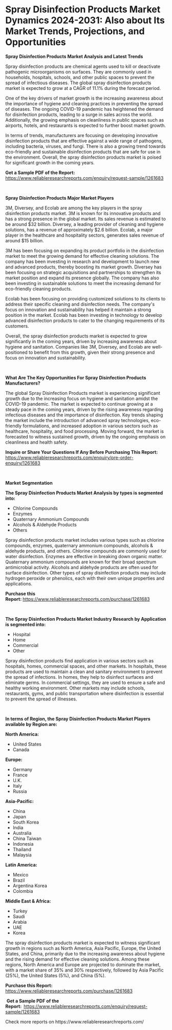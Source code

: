 <p><h1>Spray Disinfection Products Market Dynamics 2024-2031: Also about Its Market Trends, Projections, and Opportunities</h1></p><p><strong>Spray Disinfection Products Market Analysis and Latest Trends</strong></p>
<p><p>Spray disinfection products are chemical agents used to kill or deactivate pathogenic microorganisms on surfaces. They are commonly used in households, hospitals, schools, and other public spaces to prevent the spread of infectious diseases. The global spray disinfection products market is expected to grow at a CAGR of 11.1% during the forecast period.</p><p>One of the key drivers of market growth is the increasing awareness about the importance of hygiene and cleaning practices in preventing the spread of diseases. The ongoing COVID-19 pandemic has heightened the demand for disinfection products, leading to a surge in sales across the world. Additionally, the growing emphasis on cleanliness in public spaces such as airports, hotels, and restaurants is expected to further boost market growth.</p><p>In terms of trends, manufacturers are focusing on developing innovative disinfection products that are effective against a wide range of pathogens, including bacteria, viruses, and fungi. There is also a growing trend towards eco-friendly and sustainable disinfection products that are safe for use in the environment. Overall, the spray disinfection products market is poised for significant growth in the coming years.</p></p>
<p><strong>Get a Sample PDF of the Report:&nbsp;</strong> <a href="https://www.reliableresearchreports.com/enquiry/request-sample/1261683">https://www.reliableresearchreports.com/enquiry/request-sample/1261683</a></p>
<p>&nbsp;</p>
<p><strong>Spray Disinfection Products Major Market Players</strong></p>
<p><p>3M, Diversey, and Ecolab are among the key players in the spray disinfection products market. 3M is known for its innovative products and has a strong presence in the global market. Its sales revenue is estimated to be around $32 billion. Diversey, a leading provider of cleaning and hygiene solutions, has a revenue of approximately $2.6 billion. Ecolab, a major player in the healthcare and hospitality sectors, generates sales revenue of around $15 billion.</p><p>3M has been focusing on expanding its product portfolio in the disinfection market to meet the growing demand for effective cleaning solutions. The company has been investing in research and development to launch new and advanced products, thereby boosting its market growth. Diversey has been focusing on strategic acquisitions and partnerships to strengthen its market position and expand its presence globally. The company has also been investing in sustainable solutions to meet the increasing demand for eco-friendly cleaning products.</p><p>Ecolab has been focusing on providing customized solutions to its clients to address their specific cleaning and disinfection needs. The company's focus on innovation and sustainability has helped it maintain a strong position in the market. Ecolab has been investing in technology to develop advanced disinfection products to cater to the changing requirements of its customers.</p><p>Overall, the spray disinfection products market is expected to grow significantly in the coming years, driven by increasing awareness about hygiene and sanitation. Companies like 3M, Diversey, and Ecolab are well-positioned to benefit from this growth, given their strong presence and focus on innovation and sustainability.</p></p>
<p>&nbsp;</p>
<p><strong>What Are The Key Opportunities For Spray Disinfection Products Manufacturers?</strong></p>
<p><p>The global Spray Disinfection Products market is experiencing significant growth due to the increasing focus on hygiene and sanitation amidst the COVID-19 pandemic. The market is expected to continue growing at a steady pace in the coming years, driven by the rising awareness regarding infectious diseases and the importance of disinfection. Key trends shaping the market include the introduction of advanced spray technologies, eco-friendly formulations, and increased adoption in various sectors such as healthcare, hospitality, and food processing. Moving forward, the market is forecasted to witness sustained growth, driven by the ongoing emphasis on cleanliness and health safety.</p></p>
<p><strong>Inquire or Share Your Questions If Any Before Purchasing This Report:</strong> <a href="https://www.reliableresearchreports.com/enquiry/pre-order-enquiry/1261683">https://www.reliableresearchreports.com/enquiry/pre-order-enquiry/1261683</a></p>
<p>&nbsp;</p>
<p><strong>Market Segmentation</strong></p>
<p><strong>The Spray Disinfection Products Market Analysis by types is segmented into:</strong></p>
<p><ul><li>Chlorine Compounds</li><li>Enzymes</li><li>Quaternary Ammonium Compounds</li><li>Alcohols & Aldehyde Products</li><li>Others</li></ul></p>
<p><p>Spray disinfection products market includes various types such as chlorine compounds, enzymes, quaternary ammonium compounds, alcohols & aldehyde products, and others. Chlorine compounds are commonly used for water disinfection. Enzymes are effective in breaking down organic matter. Quaternary ammonium compounds are known for their broad spectrum antimicrobial activity. Alcohols and aldehyde products are often used for surface disinfection. Other types of spray disinfection products may include hydrogen peroxide or phenolics, each with their own unique properties and applications.</p></p>
<p><strong>Purchase this Report:&nbsp;</strong><a href="https://www.reliableresearchreports.com/purchase/1261683">https://www.reliableresearchreports.com/purchase/1261683</a></p>
<p>&nbsp;</p>
<p><strong>The Spray Disinfection Products Market Industry Research by Application is segmented into:</strong></p>
<p><ul><li>Hospital</li><li>Home</li><li>Commercial</li><li>Other</li></ul></p>
<p><p>Spray disinfection products find application in various sectors such as hospitals, homes, commercial spaces, and other markets. In hospitals, these products are used to maintain a clean and sanitary environment to prevent the spread of infections. In homes, they help to disinfect surfaces and eliminate germs. In commercial settings, they are used to ensure a safe and healthy working environment. Other markets may include schools, restaurants, gyms, and public transportation where disinfection is essential to prevent the spread of illnesses.</p></p>
<p>&nbsp;</p>
<p><strong>In terms of Region, the Spray Disinfection Products Market Players available by Region are:</strong></p>
<p>
    <p> <strong> North America: </strong>
        <ul>
            <li>United States</li>
            <li>Canada</li>
        </ul>
        </p> 
    <p> <strong> Europe: </strong>
        <ul>
            <li>Germany</li>
            <li>France</li>
            <li>U.K.</li>
            <li>Italy</li>
            <li>Russia</li>
        </ul>
        </p> 
    <p> <strong> Asia-Pacific: </strong>
        <ul>
            <li>China</li>
            <li>Japan</li>
            <li>South Korea</li>
            <li>India</li>
            <li>Australia</li>
            <li>China Taiwan</li>
            <li>Indonesia</li>
            <li>Thailand</li>
            <li>Malaysia</li>
        </ul>
        </p> 
    <p> <strong> Latin America: </strong>
        <ul>
            <li>Mexico</li>
            <li>Brazil</li>
            <li>Argentina Korea</li>
            <li>Colombia</li>
        </ul>
        </p> 
    <p> <strong> Middle East & Africa: </strong>
        <ul>
            <li>Turkey</li>
            <li>Saudi</li>
            <li>Arabia</li>
            <li>UAE</li>
            <li>Korea</li>
        </ul>
    </p>
    </p>
<p><p>The spray disinfection products market is expected to witness significant growth in regions such as North America, Asia Pacific, Europe, the United States, and China, primarily due to the increasing awareness about hygiene and the rising demand for effective cleaning solutions. Among these regions, North America and Europe are projected to dominate the market, with a market share of 35% and 30% respectively, followed by Asia Pacific (25%), the United States (5%), and China (5%).</p></p>
<p><strong>Purchase this Report: </strong><a href="https://www.reliableresearchreports.com/purchase/1261683">https://www.reliableresearchreports.com/purchase/1261683</a></p>
<p>&nbsp;<strong>Get a Sample PDF of the Report:&nbsp;&nbsp;</strong><a href="https://www.reliableresearchreports.com/enquiry/request-sample/1261683">https://www.reliableresearchreports.com/enquiry/request-sample/1261683</a></p>
<p><strong></strong></p>
<p>Check more reports on https://www.reliableresearchreports.com/</p>